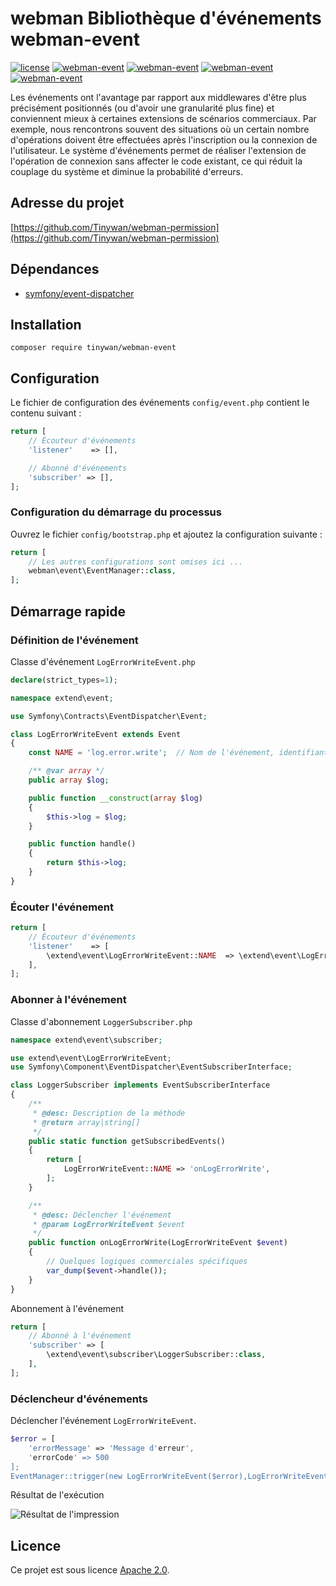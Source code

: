 # webman Bibliothèque d'événements webman-event

[![license](https://img.shields.io/github/license/Tinywan/webman-event)]()
[![webman-event](https://img.shields.io/github/v/release/tinywan/webman-event?include_prereleases)]()
[![webman-event](https://img.shields.io/badge/build-passing-brightgreen.svg)]()
[![webman-event](https://img.shields.io/github/last-commit/tinywan/webman-event/main)]()
[![webman-event](https://img.shields.io/github/v/tag/tinywan/webman-event?color=ff69b4)]()

Les événements ont l'avantage par rapport aux middlewares d'être plus précisément positionnés (ou d'avoir une granularité plus fine) et conviennent mieux à certaines extensions de scénarios commerciaux. Par exemple, nous rencontrons souvent des situations où un certain nombre d'opérations doivent être effectuées après l'inscription ou la connexion de l'utilisateur. Le système d'événements permet de réaliser l'extension de l'opération de connexion sans affecter le code existant, ce qui réduit la couplage du système et diminue la probabilité d'erreurs.

## Adresse du projet

[https://github.com/Tinywan/webman-permission](https://github.com/Tinywan/webman-permission)

## Dépendances

- [symfony/event-dispatcher](https://github.com/symfony/event-dispatcher)

## Installation

```shell script
composer require tinywan/webman-event
```
## Configuration

Le fichier de configuration des événements `config/event.php` contient le contenu suivant :

```php
return [
    // Écouteur d'événements
    'listener'    => [],

    // Abonné d'événements
    'subscriber' => [],
];
```
### Configuration du démarrage du processus

Ouvrez le fichier `config/bootstrap.php` et ajoutez la configuration suivante :

```php
return [
    // Les autres configurations sont omises ici ...
    webman\event\EventManager::class,
];
```
## Démarrage rapide

### Définition de l'événement

Classe d'événement `LogErrorWriteEvent.php`

```php
declare(strict_types=1);

namespace extend\event;

use Symfony\Contracts\EventDispatcher\Event;

class LogErrorWriteEvent extends Event
{
    const NAME = 'log.error.write';  // Nom de l'événement, identifiant unique de l'événement

    /** @var array */
    public array $log;

    public function __construct(array $log)
    {
        $this->log = $log;
    }

    public function handle()
    {
        return $this->log;
    }
}
```

### Écouter l'événement

```php
return [
    // Écouteur d'événements
    'listener'    => [
        \extend\event\LogErrorWriteEvent::NAME  => \extend\event\LogErrorWriteEvent::class,
    ],
];
```

### Abonner à l'événement

Classe d'abonnement `LoggerSubscriber.php`

```php
namespace extend\event\subscriber;

use extend\event\LogErrorWriteEvent;
use Symfony\Component\EventDispatcher\EventSubscriberInterface;

class LoggerSubscriber implements EventSubscriberInterface
{
    /**
     * @desc: Description de la méthode
     * @return array|string[]
     */
    public static function getSubscribedEvents()
    {
        return [
            LogErrorWriteEvent::NAME => 'onLogErrorWrite',
        ];
    }

    /**
     * @desc: Déclencher l'événement
     * @param LogErrorWriteEvent $event
     */
    public function onLogErrorWrite(LogErrorWriteEvent $event)
    {
        // Quelques logiques commerciales spécifiques
        var_dump($event->handle());
    }
}
```

Abonnement à l'événement
```php
return [
    // Abonné à l'événement
    'subscriber' => [
        \extend\event\subscriber\LoggerSubscriber::class,
    ],
];
```

### Déclencheur d'événements

Déclencher l'événement `LogErrorWriteEvent`.

```php
$error = [
    'errorMessage' => 'Message d'erreur',
    'errorCode' => 500
];
EventManager::trigger(new LogErrorWriteEvent($error),LogErrorWriteEvent::NAME);
```

Résultat de l'exécution

![Résultat de l'impression](./trigger.png)

## Licence

Ce projet est sous licence [Apache 2.0](LICENSE).
